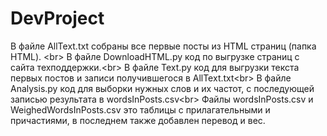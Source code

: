# DevProject

В файле AllText.txt собраны все первые посты из HTML страниц (папка HTML). <br\>
В файле DownloadHTML.py код по выгрузке страниц с сайта техподдержки.<br\>
В файле Text.py код для выгрузки текста первых постов и записи получившегося в AllText.txt<br\>
В файле Analysis.py код для выборки нужных слов и их частот, с последующей записью результата в wordsInPosts.csv<br\>
Файлы wordsInPosts.csv и WeighedWordsInPosts.csv это таблицы с прилагательными и причастиями, в последнем также добавлен перевод и вес.
